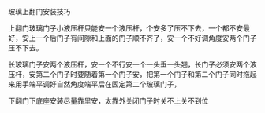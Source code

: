 玻璃上翻门安装技巧

上翻门玻璃门子小液压杆只能安一个液压杆，个安多了压不下去，一个都不安最好，安上一个后门子有间隙和上面的门子顺不齐了，安一个不好调角度安两个门子压不下去。

长玻璃门子安两个液压杆，安一个不行安一个一头垂一头翘，长门子必须安两个液压杆，安第二个门子时要随着第一个门子安，把第一个门子和第二个门子同时拖起来用手端平调好自然角度端平后在固定第二个玻璃门子，


下翻门下底座安装尽量靠里安，太靠外关闭门子时关不上关不到位
